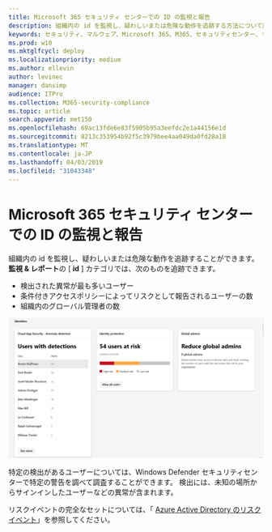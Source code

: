 ```yaml
---
title: Microsoft 365 セキュリティ センターでの ID の監視と報告
description: 組織内の id を監視し、疑わしいまたは危険な動作を追跡する方法について説明します。
keywords: セキュリティ、マルウェア、Microsoft 365、M365、セキュリティセンター、モニター、レポート、id
ms.prod: w10
ms.mktglfcycl: deploy
ms.localizationpriority: medium
ms.author: ellevin
author: levinec
manager: dansimp
audience: ITPro
ms.collection: M365-security-compliance
ms.topic: article
search.appverid: met150
ms.openlocfilehash: 69ac13fde6e83f5905b95a3eefdc2e1a44156e1d
ms.sourcegitcommit: 8213c353954b92f5c3979bee4aa049da0fd28a18
ms.translationtype: MT
ms.contentlocale: ja-JP
ms.lasthandoff: 04/03/2019
ms.locfileid: "31043348"
---
```

# <a name="monitor-and-report-identities-in-microsoft-365-security"></a>Microsoft 365 セキュリティ センターでの ID の監視と報告

組織内の id を監視し、疑わしいまたは危険な動作を追跡することができます。 **監視 & レポート**の [ **id** ] カテゴリでは、次のものを追跡できます。

* 検出された異常が最も多いユーザー
* 条件付きアクセスポリシーによってリスクとして報告されるユーザーの数
* 組織内のグローバル管理者の数

![監視 & レポートページの id カテゴリ](./media/security-docs/identities.png)

特定の検出があるユーザーについては、Windows Defender セキュリティセンターで特定の警告を調べて調査することができます。 検出には、未知の場所からサインインしたユーザーなどの異常が含まれます。

リスクイベントの完全なセットについては、「 [Azure Active Directory のリスクイベント](https://docs.microsoft.com/azure/active-directory/reports-monitoring/concept-risk-events)」を参照してください。
